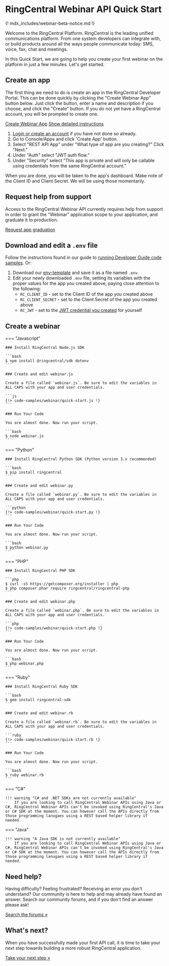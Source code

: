 # RingCentral Webinar API Quick Start

{! mdx_includes/webinar-beta-notice.md !}

Welcome to the RingCentral Platform. RingCentral is the leading unified communications platform. From one system developers can integrate with, or build products around all the ways people communicate today: SMS, voice, fax, chat and meetings.

In this Quick Start, we are going to help you create your first webinar on the platform in just a few minutes. Let's get started.

## Create an app

The first thing we need to do is create an app in the RingCentral Developer Portal. This can be done quickly by clicking the "Create Webinar App" button below. Just click the button, enter a name and description if you choose, and click the "Create" button. If you do not yet have a RingCentral account, you will be prompted to create one.

<a target="_new" href="https://developer.ringcentral.com/new-app?name=Meetings+Quick+Start+App&desc=A+simple+app+to+demo+creating+a+meeting+on+RingCentral&grantType=PersonalJWT&public=false&type=ServerOther&carriers=7710,7310,3420&permissions=ReadWebinars,EditWebinars&redirectUri=&utm_source=devguide&utm_medium=button&utm_campaign=quickstart" class="btn btn-primary">Create Webinar App</a>
<a class="btn-link btn-collapse" data-toggle="collapse" href="#create-app-instructions" role="button" aria-expanded="false" aria-controls="create-app-instructions">Show detailed instructions</a>

<div class="collapse" id="create-app-instructions">
<ol>
<li><a href="https://developer.ringcentral.com/login.html#/">Login or create an account</a> if you have not done so already.</li>
<li>Go to Console/Apps and click 'Create App' button.</li>
<li>Select "REST API App" under "What type of app are you creating?" Click "Next."</li>
<li>Under "Auth" select "JWT auth flow."
<li>Under "Security" select "This app is private and will only be callable using credentials from the same RingCentral account."</li>
</ol>
</div>

When you are done, you will be taken to the app's dashboard. Make note of the Client ID and Client Secret. We will be using those momentarily.

## Request help from support

Access to the RingCentral Webinar API currently requires help from support in order to grant the "Webinar" application scope to your application, and graduate it to production. 

<a target="_new" class="btn btn-primary" href="https://docs.google.com/forms/d/e/1FAIpQLSfwFYQLx2wTidwcGt3ZEkfnwvUIcrIdshEcH2EYQwTbZUeWyA/viewform?usp=sf_link">Request app graduation</a>

## Download and edit a `.env` file
	
Follow the instructions found in our guide to [running Developer Guide code samples](../../basics/code-samples/). Or:
	
1. Download our [env-template](https://raw.githubusercontent.com/ringcentral/ringcentral-api-docs/main/code-samples/env-template) and save it as a file named `.env`.
2. Edit your newly downloaded `.env` file, setting its variables with the proper values for the app you created above, paying close attention to the following:
     * `RC_CLIENT_ID` - set to the Client ID of the app you created above
     * `RC_CLIENT_SECRET` - set to the Client Secret of the app you created above
     * `RC_JWT` - set to the [JWT credential you created](../../authentication/jwt/create-jwt) for yourself

## Create a webinar

=== "Javascript"

    ### Install RingCentral Node.js SDK

    ```bash
    $ npm install @ringcentral/sdk dotenv
    ```

    ### Create and edit webinar.js

    Create a file called `webinar.js`. Be sure to edit the variables in ALL CAPS with your app and user credentials.

    ```js
	{!> code-samples/webinar/quick-start.js !}
	```

    ### Run Your Code

    You are almost done. Now run your script.

    ```bash
    $ node webinar.js
    ```

=== "Python"

    ### Install RingCentral Python SDK (Python version 3.x recommended)

    ```bash
    $ pip install ringcentral
    ```

    ### Create and edit webinar.py

    Create a file called `webinar.py`. Be sure to edit the variables in ALL CAPS with your app and user credentials.

    ```python
    {!> code-samples/webinar/quick-start.py !}
    ```

    ### Run Your Code

    You are almost done. Now run your script.

    ```bash
    $ python webinar.py
    ```

=== "PHP"

    ### Install RingCentral PHP SDK

    ```php
    $ curl -sS https://getcomposer.org/installer | php
    $ php composer.phar require ringcentral/ringcentral-php
    ```

    ### Create and edit webinar.php

    Create a file called `webinar.php`. Be sure to edit the variables in ALL CAPS with your app and user credentials. 

    ```php
    {!> code-samples/webinar/quick-start.php !}
    ```

    ### Run Your Code

    You are almost done. Now run your script.

    ```bash
    $ php webinar.php
    ```
=== "Ruby"

    ### Install RingCentral Ruby SDK

    ```bash
    $ gem install ringcentral-sdk
    ```

    ### Create and edit webinar.rb

    Create a file called `webinar.rb`. Be sure to edit the variables in ALL CAPS with your app and user credentials.

    ```ruby
	{!> code-samples/webinar/quick-start.rb !}
    ```

    ### Run Your Code

    You are almost done. Now run your script.

    ```bash
    $ ruby webinar.rb
    ```

=== "C#"

    !!! warning "C# and .NET SDKs are not currently available"
	    If you are looking to call RingCentral Webinar APIs using Java or C#, RingCentral Webinar APIs can't be invoked using RingCentral's Java or C# SDK at the moment. You can however call the APIs directly from those programming lanugaes using a REST based helper library if needed.

=== "Java" 

    !!! warning "A Java SDK is not currently available"
        If you are looking to call RingCentral Webinar APIs using Java or C#, RingCentral Webinar APIs can't be invoked using RingCentral's Java or C# SDK at the moment. You can however call the APIs directly from those programming lanugaes using a REST based helper library if needed.

## Need help?

Having difficulty? Feeling frustrated? Receiving an error you don't understand? Our community is here to help and may already have found an answer. Search our community forums, and if you don't find an answer please ask!

<a target="_new" href="https://forums.developers.ringcentral.com/search.html?c=11&includeChildren=false&f=&type=question+OR+kbentry+OR+answer+OR+topic&redirect=search%2Fsearch&sort=relevance&q=meetings">Search the forums &raquo;</a>

## What's next?

When you have successfully made your first API call, it is time to take your next step towards building a more robust RingCentral application. 

<a class="btn btn-success btn-lg" href="https://ringcentral-ringcentral-video-api-docs.readthedocs-hosted.com/en/latest/sample-app">Take your next step &raquo;</a>

